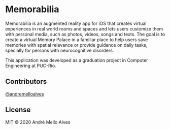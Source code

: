 # Memorabilia
Memorabilia is an augmented reality app for iOS that creates virtual experiences in real world rooms and spaces and lets users customize them with personal media, such as photos, videos, songs and texts. The goal is to create a virtual Memory Palace in a familiar place to help users save memories with spatial relevance or provide guidance on daily tasks, specially for persons with neurocognitive disorders.

This application was developed as a graduation project in Computer Engineering at PUC-Rio.

## Contributors
[@andremelloalves](https://github.com/andremelloalves)

## License
MIT © 2020 André Mello Alves
